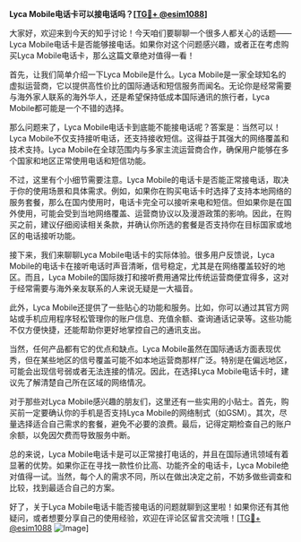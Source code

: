 **Lyca Mobile电话卡可以接电话吗？[[TG💪+ @esim1088](https://t.me/s/esim1088)]**

大家好，欢迎来到今天的知乎讨论！今天咱们要聊聊一个很多人都关心的话题——Lyca Mobile电话卡是否能够接电话。如果你对这个问题感兴趣，或者正在考虑购买Lyca Mobile电话卡，那么这篇文章绝对值得一看！

首先，让我们简单介绍一下Lyca Mobile是什么。Lyca Mobile是一家全球知名的虚拟运营商，它以提供高性价比的国际通话和短信服务而闻名。无论你是经常需要与海外家人联系的海外华人，还是希望保持低成本国际通讯的旅行者，Lyca Mobile都可能是一个不错的选择。

那么问题来了，Lyca Mobile电话卡到底能不能接电话呢？答案是：当然可以！Lyca Mobile不仅支持接听电话，还支持接收短信。这得益于其强大的网络覆盖和技术支持。Lyca Mobile在全球范围内与多家主流运营商合作，确保用户能够在多个国家和地区正常使用电话和短信功能。

不过，这里有个小细节需要注意。Lyca Mobile的电话卡是否能正常接电话，取决于你的使用场景和具体需求。例如，如果你在购买电话卡时选择了支持本地网络的服务套餐，那么在国内使用时，电话卡完全可以接听来电和短信。但如果你是在国外使用，可能会受到当地网络覆盖、运营商协议以及漫游政策的影响。因此，在购买之前，建议仔细阅读相关条款，并确认你所选的套餐是否支持你在目标国家或地区的电话接听功能。

接下来，我们来聊聊Lyca Mobile电话卡的实际体验。很多用户反馈说，Lyca Mobile的电话卡在接听电话时声音清晰，信号稳定，尤其是在网络覆盖较好的地区。而且，Lyca Mobile的国际拨打和接听费用通常比传统运营商便宜得多，这对于经常需要与海外亲友联系的人来说无疑是一大福音。

此外，Lyca Mobile还提供了一些贴心的功能和服务。比如，你可以通过其官方网站或手机应用程序轻松管理你的账户信息、充值余额、查询通话记录等。这些功能不仅方便快捷，还能帮助你更好地掌控自己的通讯支出。

当然，任何产品都有它的优点和缺点。Lyca Mobile虽然在国际通话方面表现优秀，但在某些地区的信号覆盖可能不如本地运营商那样广泛。特别是在偏远地区，可能会出现信号弱或者无法连接的情况。因此，在选择Lyca Mobile电话卡时，建议先了解清楚自己所在区域的网络情况。

对于那些对Lyca Mobile感兴趣的朋友们，这里还有一些实用的小贴士。首先，购买前一定要确认你的手机是否支持Lyca Mobile的网络制式（如GSM）。其次，尽量选择适合自己需求的套餐，避免不必要的浪费。最后，记得定期检查自己的账户余额，以免因欠费而导致服务中断。

总的来说，Lyca Mobile电话卡是可以正常接打电话的，并且在国际通讯领域有着显著的优势。如果你正在寻找一款性价比高、功能齐全的电话卡，Lyca Mobile绝对值得一试。当然，每个人的需求不同，所以在做出决定之前，不妨多做些调查和比较，找到最适合自己的方案。

好了，关于Lyca Mobile电话卡能否接电话的问题就聊到这里啦！如果你还有其他疑问，或者想要分享自己的使用经验，欢迎在评论区留言交流哦！[[TG💪+ @esim1088](https://t.me/s/esim1088) ![Image](https://i.postimg.cc/4NQfJmqS/Snipaste-2025-05-13-00-14-12.png)]